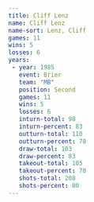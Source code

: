 ```yaml
---
title: Cliff Lenz
name: Cliff Lenz
name-sort: Lenz, Cliff
games: 11
wins: 5
losses: 6
years:
 - year: 1985
   event: Brier
   team: "MB"
   position: Second
   games: 11
   wins: 5
   losses: 6
   inturn-total: 98
   inturn-percent: 83
   outturn-total: 110
   outturn-percent: 78
   draw-total: 103
   draw-percent: 83
   takeout-total: 105
   takeout-percent: 78
   shots-total: 208
   shots-percent: 80
---
```

